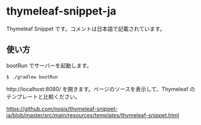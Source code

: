 # thymeleaf-snippet-ja

Thymeleaf Snippet です。コメントは日本語で記載されています。

## 使い方

bootRun でサーバーを起動します。

```
$ ./gradlew bootRun
```

http://localhost:8080/ を開きます。ページのソースを表示して、Thymeleaf のテンプレートと比較ください。

https://github.com/nosix/thymeleaf-snippet-ja/blob/master/src/main/resources/templates/thymeleaf-snippet.html
